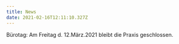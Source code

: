 ```yaml
---
title: News
date: 2021-02-16T12:11:10.327Z
---
```

Bürotag: Am Freitag d. 12.März.2021 bleibt die Praxis geschlossen.
